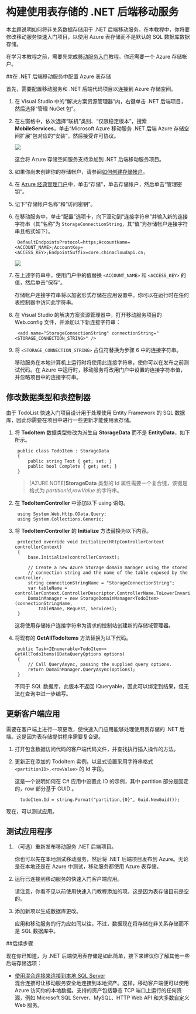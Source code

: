 <properties 
	pageTitle="构建使用表存储的 .NET 后端移动服务 | Azure 移动服务" 
	description="了解如何对 .NET 后端移动服务使用 Azure 表存储。" 
	services="mobile-services" 
	documentationCenter="" 
	authors="ggailey777" 
	manager="dwrede" 
	editor=""/>

<tags
	ms.service="mobile-services"
	ms.workload="mobile"
	ms.tgt_pltfrm="na"
	ms.devlang="dotnet"
	ms.topic="article"
	ms.date="07/21/2016"
	wacn.date="09/26/2016"
	ms.author="glenga"/>

# 构建使用表存储的 .NET 后端移动服务

本主题说明如何将非关系数据存储用于 .NET 后端移动服务。在本教程中，你将要修改移动服务快速入门项目，以使用 Azure 表存储而不是默认的 SQL 数据库数据存储。

在学习本教程之前，需要先完成[移动服务入门]教程。你还需要一个 Azure 存储帐户。

##在 .NET 后端移动服务中配置 Azure 表存储

首先，需要配置移动服务和 .NET 后端代码项目以连接到 Azure 存储空间。

1. 在 Visual Studio 中的“解决方案资源管理器”内，右键单击 .NET 后端项目，然后选择“管理 NuGet 包”。

2. 在左窗格中，依次选择“联机”类别、“仅限稳定版本”，搜索 **MobileServices**，单击“Microsoft Azure 移动服务 .NET 后端 Azure 存储空间扩展”包对应的“安装”，然后接受许可协议。

    ![](./media/mobile-services-dotnet-backend-store-data-table-storage/mobile-add-storage-nuget-package-dotnet.png)

  	这会将 Azure 存储空间服务支持添加到 .NET 后端移动服务项目。

3. 如果你尚未创建你的存储帐户，请参阅[如何创建存储帐户](/documentation/articles/storage-create-storage-account/)。

4. 在 [Azure 经典管理门户]中，单击“存储”，单击存储帐户，然后单击“管理密钥”。

5. 记下“存储帐户名称”和“访问密钥”。
 
6. 在移动服务中，单击“配置”选项卡，向下滚动到“连接字符串”并输入新的连接字符串（其“名称”为 `StorageConnectionString`，其“值”为存储帐户连接字符串且格式如下）。

		DefaultEndpointsProtocol=https;AccountName=<ACCOUNT_NAME>;AccountKey=<ACCESS_KEY>;EndpointSuffix=core.chinacloudapi.cn;

	![](./media/mobile-services-dotnet-backend-store-data-table-storage/mobile-blob-storage-app-settings.png)

7. 在上述字符串中，使用门户中的值替换 `<ACCOUNT_NAME>` 和 `<ACCESS_KEY>` 的值，然后单击“保存”。

	存储帐户连接字符串将以加密形式存储在应用设置中。你可以在运行时在任何表控制器中访问此字符串。

8. 在 Visual Studio 的解决方案资源管理器中，打开移动服务项目的 Web.config 文件，并添加以下新连接字符串：

		<add name="StorageConnectionString" connectionString="<STORAGE_CONNECTION_STRING>" />

9. 将 `<STORAGE_CONNECTION_STRING>` 占位符替换为步骤 6 中的连接字符串。

	移动服务在本地计算机上运行时将使用此连接字符串，使你可以在发布之前测试代码。在 Azure 中运行时，移动服务将改用门户中设置的连接字符串值，并忽略项目中的连接字符串。

## <a name="modify-service"></a>修改数据类型和表控制器

由于 TodoList 快速入门项目设计用于处理使用 Entity Framework 的 SQL 数据库，因此你需要在项目中进行一些更新才能使用表存储。

1. 将 **TodoItem** 数据类型修改为派生自 **StorageData** 而不是 **EntityData**，如下所示。

	    public class TodoItem : StorageData
	    {
	        public string Text { get; set; }
	        public bool Complete { get; set; }
	    }

	>[AZURE.NOTE]**StorageData** 类型的 Id 属性需要一个复合键，该键是格式为 *partitionId*,*rowValue* 的字符串。

2. 在 **TodoItemController** 中添加以下 using 语句。

		using System.Web.Http.OData.Query;
		using System.Collections.Generic;

3. 将 **TodoItemController** 的 **Initialize** 方法替换为以下内容。

        protected override void Initialize(HttpControllerContext controllerContext)
        {
            base.Initialize(controllerContext);

            // Create a new Azure Storage domain manager using the stored 
            // connection string and the name of the table exposed by the controller.
            string connectionStringName = "StorageConnectionString";
            var tableName = controllerContext.ControllerDescriptor.ControllerName.ToLowerInvariant();
            DomainManager = new StorageDomainManager<TodoItem>(connectionStringName, 
                tableName, Request, Services);          
        }

	这将使用存储帐户连接字符串为请求的控制站创建新的存储域管理器。

3. 将现有的 **GetAllTodoItems** 方法替换为以下代码。

		public Task<IEnumerable<TodoItem>> GetAllTodoItems(ODataQueryOptions options)
        {
            // Call QueryAsync, passing the supplied query options.
            return DomainManager.QueryAsync(options);
        } 

	不同于 SQL 数据库，此版本不返回 IQueryable<TEntity>，因此可以绑定到结果，但无法在查询中进一步编写。

## 更新客户端应用

需要在客户端上进行一项更改，使快速入门应用能够处理使用表存储的 .NET 后端。这是因为表存储提供程序需要复合键。

1. 打开包含数据访问代码的客户端代码文件，并查找执行插入操作的方法。

2. 更新正在添加的 TodoItem 实例，以显式设置采用字符串格式 `<partitionID>,<rowValue>` 的 Id 字段。

	这是一个说明如何在 C# 应用中设置此 ID 的示例，其中 partition 部分是固定的，row 部分基于 GUID 。

		 todoItem.Id = string.Format("partition,{0}", Guid.NewGuid());

现在，可以测试应用。

## <a name="test-application"></a>测试应用程序

1. （可选）重新发布移动服务 .NET 后端项目。 
	
	你也可以先在本地测试移动服务，然后将 .NET 后端项目发布到 Azure。无论是在本地还是在 Azure 中测试，移动服务都使用 Azure 表存储。

2. 运行已连接到移动服务的快速入门客户端应用。

	请注意，你看不见以前使用快速入门教程添加的项。这是因为表存储目前是空的。

3. 添加新项以生成数据库更改。
 
	应用和移动服务的行为应如同以往，不过，数据现在将存储在非关系存储而不是 SQL 数据库中。

##后续步骤

现在你已知道，为 .NET 后端使用表存储是如此简单，接下来建议你了解其他一些后端存储选项：

+ [使用混合连接来连接到本地 SQL Server](/documentation/articles/mobile-services-dotnet-backend-hybrid-connections-get-started/)</br>混合连接可让移动服务安全地连接到本地资产。这样，移动客户端便可以使用 Azure 访问你的本地数据。支持的资产包括静态 TCP 端口上运行的任何资源，例如 Microsoft SQL Server、MySQL、HTTP Web API 和大多数自定义 Web 服务。



<!-- Anchors. -->
[Create a non-relational store]: #create-store
[Modify data and controllers]: #modify-service
[Test the application]: #test-application


<!-- Images. -->


<!-- URLs. -->
[移动服务入门]: /documentation/articles/mobile-services-dotnet-backend-windows-store-dotnet-get-started/
[Azure 经典管理门户]: https://manage.windowsazure.cn/
[What is the Table Service]: /documentation/articles/storage-dotnet-how-to-use-tables/#what-is
[MongoLab Add-on Page]: /gallery/store/mongolab/mongolab
 

<!---HONumber=Mooncake_0118_2016-->